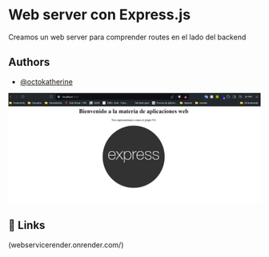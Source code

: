# Web server con Express.js

Creamos un web server para comprender routes en el lado del backend

## Authors

- [@octokatherine](https://github.com/Davidvela-306)

![Final](./images/webServerExpress.png)

## 🔗 Links
(webservicerender.onrender.com/)
